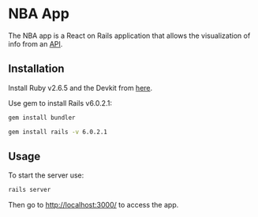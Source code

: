 # NBA App

The NBA app is a React on Rails application that allows the visualization of info from an [API](https://rapidapi.com/theapiguy/api/free-nba).

## Installation

Install Ruby v2.6.5 and the Devkit from [here](https://github.com/oneclick/rubyinstaller2/releases/download/RubyInstaller-2.6.5-1/rubyinstaller-devkit-2.6.5-1-x64.exe).

Use gem to install Rails v6.0.2.1:

```bash
gem install bundler

gem install rails -v 6.0.2.1
```

## Usage

To start the server use:

```bash
rails server
```

Then go to [http://localhost:3000/](http://localhost:3000/) to access the app.
